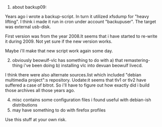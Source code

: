 1. about backup09:

Years ago i wrote a backup-script. In turn it utilized xfsdump for "heavy lifting". I think i made it run in cron under account "backupuser". 
The target was external usb-disk.

First version was from the year 2008.It seems that i have started to re-write it during 2009. Not yet sure if the new version works. 

Maybe i'll make that new script work again some day.



2. obviously beowulf-vlc has something to do with a) that remastering-thing i've been doing b) installing vlc into devuan beowulf livecd.
   
I think there were also alternate sources.list which included "debian multimedia project":s repository. 
Uodate:it seems that tlv1 or tlv2 have suffered a case of bitrot. So i'll have to figure out how exactly did i build those archives all those years ago.

4. misc contains some configuration files i found useful with debian-ish distributions
5. may have something to do with firefox profiles


Use this stuff at your own risk.
